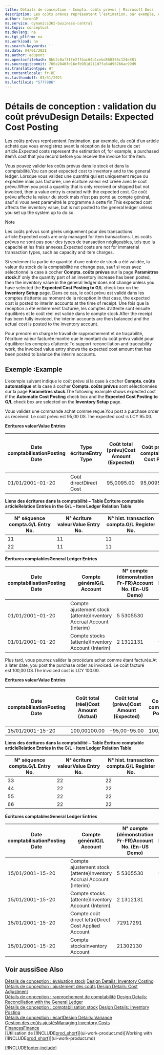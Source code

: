```yaml
---
title: Détails de conception - Compta. coûts prévus | Microsoft Docs
description: Les coûts prévus représentent l’estimation, par exemple, du coût d’un article acheté que vous enregistrez avant la réception de la facture de cet article.
author: SorenGP
ms.service: dynamics365-business-central
ms.topic: conceptual
ms.devlang: na
ms.tgt_pltfrm: na
ms.workload: na
ms.search.keywords: ''
ms.date: 04/01/2021
ms.author: edupont
ms.openlocfilehash: 8bb2c0af31fe2ffbac64b1cebd860356c124e881
ms.sourcegitcommit: 766e2840fd16efb901d211d7fa64d96766ac99d9
ms.translationtype: HT
ms.contentlocale: fr-BE
ms.lasthandoff: 03/31/2021
ms.locfileid: "5777886"
---
```

# <a name="design-details-expected-cost-posting"></a><span data-ttu-id="3d0af-103">Détails de conception : validation du coût prévu</span><span class="sxs-lookup"><span data-stu-id="3d0af-103">Design Details: Expected Cost Posting</span></span>
<span data-ttu-id="3d0af-104">Les coûts prévus représentent l’estimation, par exemple, du coût d’un article acheté que vous enregistrez avant la réception de la facture de cet article.</span><span class="sxs-lookup"><span data-stu-id="3d0af-104">Expected costs represent the estimation of, for example, a purchased item’s cost that you record before you receive the invoice for the item.</span></span>  

 <span data-ttu-id="3d0af-105">Vous pouvez valider les coûts prévus dans le stock et dans la comptabilité.</span><span class="sxs-lookup"><span data-stu-id="3d0af-105">You can post expected cost to inventory and to the general ledger.</span></span> <span data-ttu-id="3d0af-106">Lorsque vous validez une quantité qui est uniquement reçue ou expédiée mais pas facturée, une écriture valeur est créée avec le coût prévu.</span><span class="sxs-lookup"><span data-stu-id="3d0af-106">When you post a quantity that is only received or shipped but not invoiced, then a value entry is created with the expected cost.</span></span> <span data-ttu-id="3d0af-107">Ce coût prévu affecte la valeur du stock mais n’est pas porté au compte général, sauf si vous avez paramétré le programme à cette fin.</span><span class="sxs-lookup"><span data-stu-id="3d0af-107">This expected cost affects the inventory value, but is not posted to the general ledger unless you set up the system up to do so.</span></span>  

> [!NOTE]  
>  <span data-ttu-id="3d0af-108">Les coûts prévus sont gérés uniquement pour des transactions article.</span><span class="sxs-lookup"><span data-stu-id="3d0af-108">Expected costs are only managed for item transactions.</span></span> <span data-ttu-id="3d0af-109">Les coûts prévus ne sont pas pour des types de transaction négligeables, tels que la capacité et les frais annexes.</span><span class="sxs-lookup"><span data-stu-id="3d0af-109">Expected costs are not for immaterial transaction types, such as capacity and item charges.</span></span>  

 <span data-ttu-id="3d0af-110">Si seulement la partie de quantité d’une entrée de stock a été validée, la valeur du stock de la comptabilité ne change pas, sauf si vous avez sélectionné la case à cocher **Compta. coûts prévus** sur la page **Paramètres stock**.</span><span class="sxs-lookup"><span data-stu-id="3d0af-110">If only the quantity part of an inventory increase has been posted, then the inventory value in the general ledger does not change unless you have selected the **Expected Cost Posting to G/L** check box on the **Inventory Setup** page.</span></span> <span data-ttu-id="3d0af-111">Dans ce cas, le coût prévu est validé dans les comptes d’attente au moment de la réception.</span><span class="sxs-lookup"><span data-stu-id="3d0af-111">In that case, the expected cost is posted to interim accounts at the time of receipt.</span></span> <span data-ttu-id="3d0af-112">Une fois que la réception a été entièrement facturée, les comptes d’attente sont ensuite équilibrés et le coût réel est validé dans le compte stock.</span><span class="sxs-lookup"><span data-stu-id="3d0af-112">After the receipt has been fully invoiced, the interim accounts are then balanced and the actual cost is posted to the inventory account.</span></span>  

 <span data-ttu-id="3d0af-113">Pour prendre en charge le travail de rapprochement et de traçabilité, l’écriture valeur facturée montre que le montant du coût prévu validé pour équilibrer les comptes d’attente.</span><span class="sxs-lookup"><span data-stu-id="3d0af-113">To support reconciliation and traceability work, the invoiced value entry shows the expected cost amount that has been posted to balance the interim accounts.</span></span>  

## <a name="example"></a><span data-ttu-id="3d0af-114">Exemple :</span><span class="sxs-lookup"><span data-stu-id="3d0af-114">Example</span></span>  
 <span data-ttu-id="3d0af-115">L’exemple suivant indique le coût prévu si la case à cocher **Compta. coûts automatique** et la case à cocher **Compta. coûts prévus** sont sélectionnées sur la page **Paramètres stock**.</span><span class="sxs-lookup"><span data-stu-id="3d0af-115">The following example shows expected cost if the **Automatic Cost Posting** check box and the **Expected Cost Posting to G/L** check box are selected on the **Inventory Setup** page.</span></span>  

 <span data-ttu-id="3d0af-116">Vous validez une commande achat comme reçue.</span><span class="sxs-lookup"><span data-stu-id="3d0af-116">You post a purchase order as received.</span></span> <span data-ttu-id="3d0af-117">Le coût prévu est 95,00 DS.</span><span class="sxs-lookup"><span data-stu-id="3d0af-117">The expected cost is LCY 95.00.</span></span>  

 <span data-ttu-id="3d0af-118">**Ecritures valeur**</span><span class="sxs-lookup"><span data-stu-id="3d0af-118">**Value Entries**</span></span>  

|<span data-ttu-id="3d0af-119">Date comptabilisation</span><span class="sxs-lookup"><span data-stu-id="3d0af-119">Posting Date</span></span>|<span data-ttu-id="3d0af-120">Type écriture</span><span class="sxs-lookup"><span data-stu-id="3d0af-120">Entry Type</span></span>|<span data-ttu-id="3d0af-121">Coût total (prévu)</span><span class="sxs-lookup"><span data-stu-id="3d0af-121">Cost Amount (Expected)</span></span>|<span data-ttu-id="3d0af-122">Coût prévu validé en comptabilité</span><span class="sxs-lookup"><span data-stu-id="3d0af-122">Expected Cost Posted to G/L</span></span>|<span data-ttu-id="3d0af-123">Coût prévu</span><span class="sxs-lookup"><span data-stu-id="3d0af-123">Expected Cost</span></span>|<span data-ttu-id="3d0af-124">N° écriture comptable article</span><span class="sxs-lookup"><span data-stu-id="3d0af-124">Item Ledger Entry No.</span></span>|<span data-ttu-id="3d0af-125">Numéro de la séquence</span><span class="sxs-lookup"><span data-stu-id="3d0af-125">Entry No.</span></span>|  
|------------------|----------------|------------------------------|----------------------------------|-------------------|---------------------------|---------------|  
|<span data-ttu-id="3d0af-126">01/01/20</span><span class="sxs-lookup"><span data-stu-id="3d0af-126">01-01-20</span></span>|<span data-ttu-id="3d0af-127">Coût direct</span><span class="sxs-lookup"><span data-stu-id="3d0af-127">Direct Cost</span></span>|<span data-ttu-id="3d0af-128">95,00</span><span class="sxs-lookup"><span data-stu-id="3d0af-128">95.00</span></span>|<span data-ttu-id="3d0af-129">95,00</span><span class="sxs-lookup"><span data-stu-id="3d0af-129">95.00</span></span>|<span data-ttu-id="3d0af-130">Oui</span><span class="sxs-lookup"><span data-stu-id="3d0af-130">Yes</span></span>|<span data-ttu-id="3d0af-131">1</span><span class="sxs-lookup"><span data-stu-id="3d0af-131">1</span></span>|<span data-ttu-id="3d0af-132">1</span><span class="sxs-lookup"><span data-stu-id="3d0af-132">1</span></span>|  

 <span data-ttu-id="3d0af-133">**Liens des écritures dans la comptabilité – Table Écriture comptable article**</span><span class="sxs-lookup"><span data-stu-id="3d0af-133">**Relation Entries in the G/L – Item Ledger Relation Table**</span></span>  

|<span data-ttu-id="3d0af-134">N° séquence compta.</span><span class="sxs-lookup"><span data-stu-id="3d0af-134">G/L Entry No.</span></span>|<span data-ttu-id="3d0af-135">N° écriture valeur</span><span class="sxs-lookup"><span data-stu-id="3d0af-135">Value Entry No.</span></span>|<span data-ttu-id="3d0af-136">N° hist. transaction compta.</span><span class="sxs-lookup"><span data-stu-id="3d0af-136">G/L Register No.</span></span>|  
|--------------------|---------------------|-----------------------|  
|<span data-ttu-id="3d0af-137">1</span><span class="sxs-lookup"><span data-stu-id="3d0af-137">1</span></span>|<span data-ttu-id="3d0af-138">1</span><span class="sxs-lookup"><span data-stu-id="3d0af-138">1</span></span>|<span data-ttu-id="3d0af-139">1</span><span class="sxs-lookup"><span data-stu-id="3d0af-139">1</span></span>|  
|<span data-ttu-id="3d0af-140">2</span><span class="sxs-lookup"><span data-stu-id="3d0af-140">2</span></span>|<span data-ttu-id="3d0af-141">1</span><span class="sxs-lookup"><span data-stu-id="3d0af-141">1</span></span>|<span data-ttu-id="3d0af-142">1</span><span class="sxs-lookup"><span data-stu-id="3d0af-142">1</span></span>|  

 <span data-ttu-id="3d0af-143">**Écritures comptables**</span><span class="sxs-lookup"><span data-stu-id="3d0af-143">**General Ledger Entries**</span></span>  

|<span data-ttu-id="3d0af-144">Date comptabilisation</span><span class="sxs-lookup"><span data-stu-id="3d0af-144">Posting Date</span></span>|<span data-ttu-id="3d0af-145">Compte général</span><span class="sxs-lookup"><span data-stu-id="3d0af-145">G/L Account</span></span>|<span data-ttu-id="3d0af-146">N° compte (démonstration Fr-FR)</span><span class="sxs-lookup"><span data-stu-id="3d0af-146">Account No. (En-US Demo)</span></span>|<span data-ttu-id="3d0af-147">Montant</span><span class="sxs-lookup"><span data-stu-id="3d0af-147">Amount</span></span>|<span data-ttu-id="3d0af-148">Numéro de la séquence</span><span class="sxs-lookup"><span data-stu-id="3d0af-148">Entry No.</span></span>|  
|------------------|------------------|---------------------------------|------------|---------------|  
|<span data-ttu-id="3d0af-149">01/01/20</span><span class="sxs-lookup"><span data-stu-id="3d0af-149">01-01-20</span></span>|<span data-ttu-id="3d0af-150">Compte ajustement stock (attente)</span><span class="sxs-lookup"><span data-stu-id="3d0af-150">Inventory Accrual Account (Interim)</span></span>|<span data-ttu-id="3d0af-151">5 530</span><span class="sxs-lookup"><span data-stu-id="3d0af-151">5530</span></span>|<span data-ttu-id="3d0af-152">-95,00</span><span class="sxs-lookup"><span data-stu-id="3d0af-152">-95.00</span></span>|<span data-ttu-id="3d0af-153">2</span><span class="sxs-lookup"><span data-stu-id="3d0af-153">2</span></span>|  
|<span data-ttu-id="3d0af-154">01/01/20</span><span class="sxs-lookup"><span data-stu-id="3d0af-154">01-01-20</span></span>|<span data-ttu-id="3d0af-155">Compte stocks (attente)</span><span class="sxs-lookup"><span data-stu-id="3d0af-155">Inventory Account (Interim)</span></span>|<span data-ttu-id="3d0af-156">2 131</span><span class="sxs-lookup"><span data-stu-id="3d0af-156">2131</span></span>|<span data-ttu-id="3d0af-157">95,00</span><span class="sxs-lookup"><span data-stu-id="3d0af-157">95.00</span></span>|<span data-ttu-id="3d0af-158">1</span><span class="sxs-lookup"><span data-stu-id="3d0af-158">1</span></span>|  

 <span data-ttu-id="3d0af-159">Plus tard, vous pourrez valider la procédure achat comme étant facturée.</span><span class="sxs-lookup"><span data-stu-id="3d0af-159">At a later date, you post the purchase order as invoiced.</span></span> <span data-ttu-id="3d0af-160">Le coût facturé est 100,00 DS.</span><span class="sxs-lookup"><span data-stu-id="3d0af-160">The invoiced cost is LCY 100.00.</span></span>  

 <span data-ttu-id="3d0af-161">**Ecritures valeur**</span><span class="sxs-lookup"><span data-stu-id="3d0af-161">**Value Entries**</span></span>  

|<span data-ttu-id="3d0af-162">Date comptabilisation</span><span class="sxs-lookup"><span data-stu-id="3d0af-162">Posting Date</span></span>|<span data-ttu-id="3d0af-163">Coût total (réel)</span><span class="sxs-lookup"><span data-stu-id="3d0af-163">Cost Amount (Actual)</span></span>|<span data-ttu-id="3d0af-164">Coût total (prévu)</span><span class="sxs-lookup"><span data-stu-id="3d0af-164">Cost Amount (Expected)</span></span>|<span data-ttu-id="3d0af-165">Coût validé en comptabilité</span><span class="sxs-lookup"><span data-stu-id="3d0af-165">Cost Posted to G/L</span></span>|<span data-ttu-id="3d0af-166">Coût prévu</span><span class="sxs-lookup"><span data-stu-id="3d0af-166">Expected Cost</span></span>|<span data-ttu-id="3d0af-167">N° écriture comptable article</span><span class="sxs-lookup"><span data-stu-id="3d0af-167">Item Ledger Entry No.</span></span>|<span data-ttu-id="3d0af-168">Numéro de la séquence</span><span class="sxs-lookup"><span data-stu-id="3d0af-168">Entry No.</span></span>|  
|------------------|----------------------------|------------------------------|-------------------------|-------------------|---------------------------|---------------|  
|<span data-ttu-id="3d0af-169">15/01/20</span><span class="sxs-lookup"><span data-stu-id="3d0af-169">01-15-20</span></span>|<span data-ttu-id="3d0af-170">100,00</span><span class="sxs-lookup"><span data-stu-id="3d0af-170">100.00</span></span>|<span data-ttu-id="3d0af-171">-95,00</span><span class="sxs-lookup"><span data-stu-id="3d0af-171">-95.00</span></span>|<span data-ttu-id="3d0af-172">100,00</span><span class="sxs-lookup"><span data-stu-id="3d0af-172">100.00</span></span>|<span data-ttu-id="3d0af-173">Non</span><span class="sxs-lookup"><span data-stu-id="3d0af-173">No</span></span>|<span data-ttu-id="3d0af-174">1</span><span class="sxs-lookup"><span data-stu-id="3d0af-174">1</span></span>|<span data-ttu-id="3d0af-175">2</span><span class="sxs-lookup"><span data-stu-id="3d0af-175">2</span></span>|  

 <span data-ttu-id="3d0af-176">**Liens des écritures dans la comptabilité – Table Écriture comptable article**</span><span class="sxs-lookup"><span data-stu-id="3d0af-176">**Relation Entries in the G/L – Item Ledger Relation Table**</span></span>  

|<span data-ttu-id="3d0af-177">N° séquence compta.</span><span class="sxs-lookup"><span data-stu-id="3d0af-177">G/L Entry No.</span></span>|<span data-ttu-id="3d0af-178">N° écriture valeur</span><span class="sxs-lookup"><span data-stu-id="3d0af-178">Value Entry No.</span></span>|<span data-ttu-id="3d0af-179">N° hist. transaction compta.</span><span class="sxs-lookup"><span data-stu-id="3d0af-179">G/L Register No.</span></span>|  
|--------------------|---------------------|-----------------------|  
|<span data-ttu-id="3d0af-180">3</span><span class="sxs-lookup"><span data-stu-id="3d0af-180">3</span></span>|<span data-ttu-id="3d0af-181">2</span><span class="sxs-lookup"><span data-stu-id="3d0af-181">2</span></span>|<span data-ttu-id="3d0af-182">2</span><span class="sxs-lookup"><span data-stu-id="3d0af-182">2</span></span>|  
|<span data-ttu-id="3d0af-183">4</span><span class="sxs-lookup"><span data-stu-id="3d0af-183">4</span></span>|<span data-ttu-id="3d0af-184">2</span><span class="sxs-lookup"><span data-stu-id="3d0af-184">2</span></span>|<span data-ttu-id="3d0af-185">2</span><span class="sxs-lookup"><span data-stu-id="3d0af-185">2</span></span>|  
|<span data-ttu-id="3d0af-186">5</span><span class="sxs-lookup"><span data-stu-id="3d0af-186">5</span></span>|<span data-ttu-id="3d0af-187">2</span><span class="sxs-lookup"><span data-stu-id="3d0af-187">2</span></span>|<span data-ttu-id="3d0af-188">2</span><span class="sxs-lookup"><span data-stu-id="3d0af-188">2</span></span>|  
|<span data-ttu-id="3d0af-189">6</span><span class="sxs-lookup"><span data-stu-id="3d0af-189">6</span></span>|<span data-ttu-id="3d0af-190">2</span><span class="sxs-lookup"><span data-stu-id="3d0af-190">2</span></span>|<span data-ttu-id="3d0af-191">2</span><span class="sxs-lookup"><span data-stu-id="3d0af-191">2</span></span>|  

 <span data-ttu-id="3d0af-192">**Écritures comptables**</span><span class="sxs-lookup"><span data-stu-id="3d0af-192">**General Ledger Entries**</span></span>  

|<span data-ttu-id="3d0af-193">Date comptabilisation</span><span class="sxs-lookup"><span data-stu-id="3d0af-193">Posting Date</span></span>|<span data-ttu-id="3d0af-194">Compte général</span><span class="sxs-lookup"><span data-stu-id="3d0af-194">G/L Account</span></span>|<span data-ttu-id="3d0af-195">N° compte (démonstration Fr-FR)</span><span class="sxs-lookup"><span data-stu-id="3d0af-195">Account No. (En-US Demo)</span></span>|<span data-ttu-id="3d0af-196">Montant</span><span class="sxs-lookup"><span data-stu-id="3d0af-196">Amount</span></span>|<span data-ttu-id="3d0af-197">Numéro de la séquence</span><span class="sxs-lookup"><span data-stu-id="3d0af-197">Entry No.</span></span>|  
|------------------|------------------|---------------------------------|------------|---------------|  
|<span data-ttu-id="3d0af-198">15/01/20</span><span class="sxs-lookup"><span data-stu-id="3d0af-198">01-15-20</span></span>|<span data-ttu-id="3d0af-199">Compte ajustement stock (attente)</span><span class="sxs-lookup"><span data-stu-id="3d0af-199">Inventory Accrual Account (Interim)</span></span>|<span data-ttu-id="3d0af-200">5 530</span><span class="sxs-lookup"><span data-stu-id="3d0af-200">5530</span></span>|<span data-ttu-id="3d0af-201">95,00</span><span class="sxs-lookup"><span data-stu-id="3d0af-201">95.00</span></span>|<span data-ttu-id="3d0af-202">4</span><span class="sxs-lookup"><span data-stu-id="3d0af-202">4</span></span>|  
|<span data-ttu-id="3d0af-203">15/01/20</span><span class="sxs-lookup"><span data-stu-id="3d0af-203">01-15-20</span></span>|<span data-ttu-id="3d0af-204">Compte stocks (attente)</span><span class="sxs-lookup"><span data-stu-id="3d0af-204">Inventory Account (Interim)</span></span>|<span data-ttu-id="3d0af-205">2 131</span><span class="sxs-lookup"><span data-stu-id="3d0af-205">2131</span></span>|<span data-ttu-id="3d0af-206">-95,00</span><span class="sxs-lookup"><span data-stu-id="3d0af-206">-95.00</span></span>|<span data-ttu-id="3d0af-207">3</span><span class="sxs-lookup"><span data-stu-id="3d0af-207">3</span></span>|  
|<span data-ttu-id="3d0af-208">15/01/20</span><span class="sxs-lookup"><span data-stu-id="3d0af-208">01-15-20</span></span>|<span data-ttu-id="3d0af-209">Compte coût direct lettré</span><span class="sxs-lookup"><span data-stu-id="3d0af-209">Direct Cost Applied Account</span></span>|<span data-ttu-id="3d0af-210">7291</span><span class="sxs-lookup"><span data-stu-id="3d0af-210">7291</span></span>|<span data-ttu-id="3d0af-211">-100</span><span class="sxs-lookup"><span data-stu-id="3d0af-211">-100</span></span>|<span data-ttu-id="3d0af-212">6</span><span class="sxs-lookup"><span data-stu-id="3d0af-212">6</span></span>|  
|<span data-ttu-id="3d0af-213">15/01/20</span><span class="sxs-lookup"><span data-stu-id="3d0af-213">01-15-20</span></span>|<span data-ttu-id="3d0af-214">Compte stocks</span><span class="sxs-lookup"><span data-stu-id="3d0af-214">Inventory Account</span></span>|<span data-ttu-id="3d0af-215">2130</span><span class="sxs-lookup"><span data-stu-id="3d0af-215">2130</span></span>|<span data-ttu-id="3d0af-216">100</span><span class="sxs-lookup"><span data-stu-id="3d0af-216">100</span></span>|<span data-ttu-id="3d0af-217">5</span><span class="sxs-lookup"><span data-stu-id="3d0af-217">5</span></span>|  

## <a name="see-also"></a><span data-ttu-id="3d0af-218">Voir aussi</span><span class="sxs-lookup"><span data-stu-id="3d0af-218">See Also</span></span>
 <span data-ttu-id="3d0af-219">[Détails de conception : évaluation stock](design-details-inventory-costing.md) </span><span class="sxs-lookup"><span data-stu-id="3d0af-219">[Design Details: Inventory Costing](design-details-inventory-costing.md) </span></span>  
 <span data-ttu-id="3d0af-220">[Détails de conception : ajustement des coûts](design-details-cost-adjustment.md) </span><span class="sxs-lookup"><span data-stu-id="3d0af-220">[Design Details: Cost Adjustment](design-details-cost-adjustment.md) </span></span>  
 <span data-ttu-id="3d0af-221">[Détails de conception : rapprochement de comptabilité](design-details-reconciliation-with-the-general-ledger.md) </span><span class="sxs-lookup"><span data-stu-id="3d0af-221">[Design Details: Reconciliation with the General Ledger](design-details-reconciliation-with-the-general-ledger.md) </span></span>  
 <span data-ttu-id="3d0af-222">[Détails de conception : comptabilisation stock](design-details-inventory-posting.md) </span><span class="sxs-lookup"><span data-stu-id="3d0af-222">[Design Details: Inventory Posting](design-details-inventory-posting.md) </span></span>  
 [<span data-ttu-id="3d0af-223">Détails de conception : écart</span><span class="sxs-lookup"><span data-stu-id="3d0af-223">Design Details: Variance</span></span>](design-details-variance.md)  
 [<span data-ttu-id="3d0af-224">Gestion des coûts ajustés</span><span class="sxs-lookup"><span data-stu-id="3d0af-224">Managing Inventory Costs</span></span>](finance-manage-inventory-costs.md)  
 [<span data-ttu-id="3d0af-225">Finances</span><span class="sxs-lookup"><span data-stu-id="3d0af-225">Finance</span></span>](finance.md)  
 <span data-ttu-id="3d0af-226">[Utilisation de [!INCLUDE[prod_short](includes/prod_short.md)]](ui-work-product.md)</span><span class="sxs-lookup"><span data-stu-id="3d0af-226">[Working with [!INCLUDE[prod_short](includes/prod_short.md)]](ui-work-product.md)</span></span>


[!INCLUDE[footer-include](includes/footer-banner.md)]
